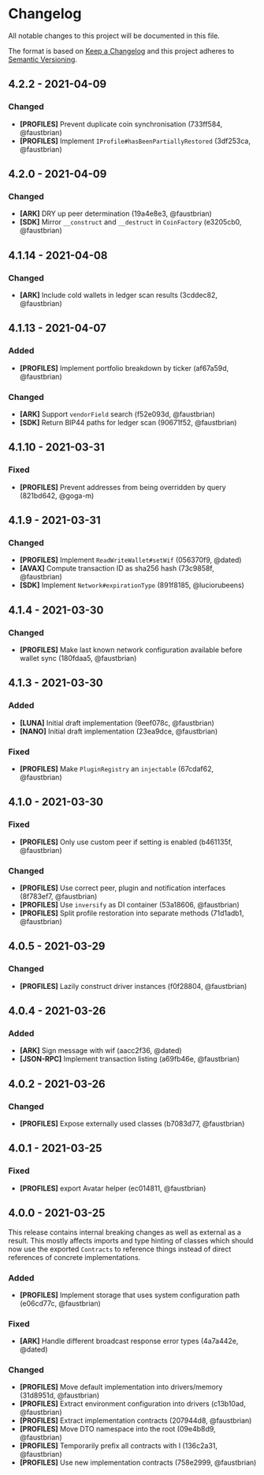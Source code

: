 # Changelog

All notable changes to this project will be documented in this file.

The format is based on [Keep a Changelog](http://keepachangelog.com/en/1.0.0/)
and this project adheres to [Semantic Versioning](http://semver.org/spec/v2.0.0.html).

## 4.2.2 - 2021-04-09

### Changed

- **[PROFILES]** Prevent duplicate coin synchronisation (733ff584, @faustbrian)
- **[PROFILES]** Implement `IProfile#hasBeenPartiallyRestored` (3df253ca, @faustbrian)

## 4.2.0 - 2021-04-09

### Changed

- **[ARK]** DRY up peer determination (19a4e8e3, @faustbrian)
- **[SDK]** Mirror `__construct` and `__destruct` in `CoinFactory` (e3205cb0, @faustbrian)

## 4.1.14 - 2021-04-08

### Changed

- **[ARK]** Include cold wallets in ledger scan results (3cddec82, @faustbrian)

## 4.1.13 - 2021-04-07

### Added

- **[PROFILES]** Implement portfolio breakdown by ticker (af67a59d, @faustbrian)

### Changed

- **[ARK]** Support `vendorField` search (f52e093d, @faustbrian)
- **[SDK]** Return BIP44 paths for ledger scan (90671f52, @faustbrian)

## 4.1.10 - 2021-03-31

### Fixed

- **[PROFILES]** Prevent addresses from being overridden by query (821bd642, @goga-m)

## 4.1.9 - 2021-03-31

### Changed

- **[PROFILES]** Implement `ReadWriteWallet#setWif` (056370f9, @dated)
- **[AVAX]** Compute transaction ID as sha256 hash (73c9858f, @faustbrian)
- **[SDK]** Implement `Network#expirationType` (891f8185, @luciorubeens)

## 4.1.4 - 2021-03-30

### Changed

-   **[PROFILES]** Make last known network configuration available before wallet sync (180fdaa5, @faustbrian)

## 4.1.3 - 2021-03-30

### Added

-   **[LUNA]** Initial draft implementation (9eef078c, @faustbrian)
-   **[NANO]** Initial draft implementation (23ea9dce, @faustbrian)

### Fixed

-   **[PROFILES]** Make `PluginRegistry` an `injectable` (67cdaf62, @faustbrian)

## 4.1.0 - 2021-03-30

### Fixed

-   **[PROFILES]** Only use custom peer if setting is enabled (b461135f, @faustbrian)

### Changed

-   **[PROFILES]** Use correct peer, plugin and notification interfaces (8f783ef7, @faustbrian)
-   **[PROFILES]** Use `inversify` as DI container (53a18606, @faustbrian)
-   **[PROFILES]** Split profile restoration into separate methods (71d1adb1, @faustbrian)

## 4.0.5 - 2021-03-29

### Changed

-   **[PROFILES]** Lazily construct driver instances (f0f28804, @faustbrian)

## 4.0.4 - 2021-03-26

### Added

-   **[ARK]** Sign message with wif (aacc2f36, @dated)
-   **[JSON-RPC]** Implement transaction listing (a69fb46e, @faustbrian)

## 4.0.2 - 2021-03-26

### Changed

-   **[PROFILES]** Expose externally used classes (b7083d77, @faustbrian)

## 4.0.1 - 2021-03-25

### Fixed

-   **[PROFILES]** export Avatar helper (ec014811, @faustbrian)

## 4.0.0 - 2021-03-25

This release contains internal breaking changes as well as external as a result. This mostly affects imports and type hinting of classes which should now use the exported `Contracts` to reference things instead of direct references of concrete implementations.

### Added

-   **[PROFILES]** Implement storage that uses system configuration path (e06cd77c, @faustbrian)

### Fixed

-   **[ARK]** Handle different broadcast response error types (4a7a442e, @dated)

### Changed

-   **[PROFILES]** Move default implementation into drivers/memory (31d8951d, @faustbrian)
-   **[PROFILES]** Extract environment configuration into drivers (c13b10ad, @faustbrian)
-   **[PROFILES]** Extract implementation contracts (207944d8, @faustbrian)
-   **[PROFILES]** Move DTO namespace into the root (09e4b8d9, @faustbrian)
-   **[PROFILES]** Temporarily prefix all contracts with I (136c2a31, @faustbrian)
-   **[PROFILES]** Use new implementation contracts (758e2999, @faustbrian)
